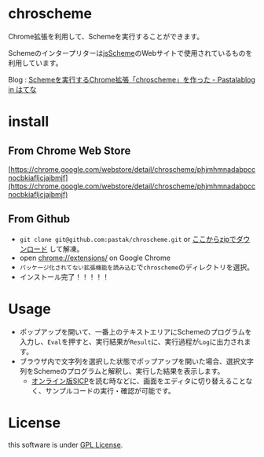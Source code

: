 # chroscheme

Chrome拡張を利用して、Schemeを実行することができます。

Schemeのインタープリターは[jsScheme](http://bluishcoder.co.nz/jsscheme/)のWebサイトで使用されているものを利用しています。

Blog : [Schemeを実行するChrome拡張「chroscheme」を作った - Pastalablog in はてな](http://pastak.hatenablog.com/entry/2013/10/26/222617)

# install

## From Chrome Web Store

[https://chrome.google.com/webstore/detail/chroscheme/phjmhmnadabpccnocbkiafljcjajbmjf](https://chrome.google.com/webstore/detail/chroscheme/phjmhmnadabpccnocbkiafljcjajbmjf)

## From Github

- `git clone git@github.com:pastak/chroscheme.git` or [ここからzipでダウンロード](https://github.com/pastak/chroscheme/archive/master.zip) して解凍。
- open [chrome://extensions/](chrome://extensions/) on Google Chrome
- `パッケージ化されてない拡張機能を読み込む`で`chroscheme`のディレクトリを選択。
- インストール完了！！！！！

# Usage

- ポップアップを開いて、一番上のテキストエリアにSchemeのプログラムを入力し、`Eval`を押すと、実行結果が`Result`に、実行過程が`Log`に出力されます。
- ブラウザ内で文字列を選択した状態でポップアップを開いた場合、選択文字列をSchemeのプログラムと解釈し、実行した結果を表示します。
    - [オンライン版SICP](http://mitpress.mit.edu/sicp/full-text/book/book.html)を読む時などに、画面をエディタに切り替えることなく、サンプルコードの実行・確認が可能です。

# License

this software is under [GPL License](http://www.gnu.org/licenses/gpl.html).
